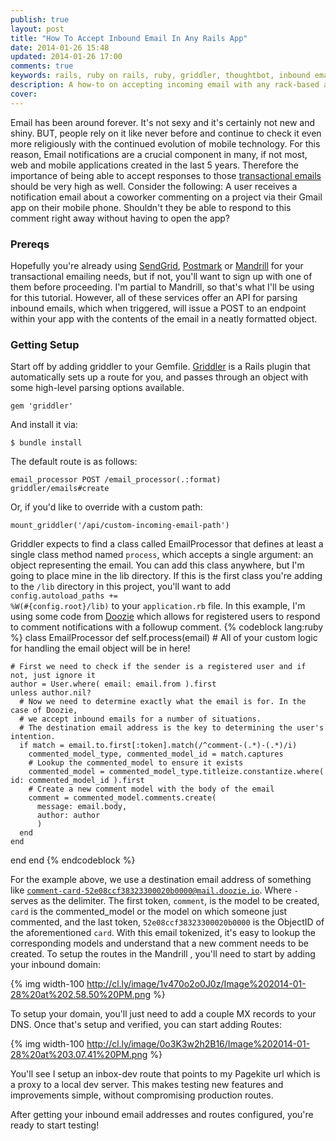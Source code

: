```yaml
---
publish: true
layout: post
title: "How To Accept Inbound Email In Any Rails App"
date: 2014-01-26 15:48
updated: 2014-01-26 17:00
comments: true
keywords: rails, ruby on rails, ruby, griddler, thoughtbot, inbound email, email parsing, mandrill
description: A how-to on accepting incoming email with any rack-based application using Thoughtbot's gem, Griddler, in conjunction with a service such as SendGrid or Mandrill.
cover: 
---
```


Email has been around forever. It's not sexy and it's certainly not new and shiny. BUT, people rely on it like never before and continue to check it even more religiously with the continued evolution of mobile technology. For this reason, Email notifications are a crucial component in many, if not most, web and mobile applications created in the last 5 years. Therefore the importance of being able to accept responses to those [transactional emails](http://blog.mailchimp.com/what-is-transactional-email/) should be very high as well. Consider the following: A user receives a notification email about a coworker commenting on a project via their Gmail app on their mobile phone. Shouldn't they be able to respond to this comment right away without having to open the app?

<!--more-->

### Prereqs

Hopefully you're already using [SendGrid](http://sendgrid.com/), [Postmark](https://postmarkapp.com/) or [Mandrill](http://mandrill.com/) for your transactional emailing needs, but if not, you'll want to sign up with one of them before proceeding. I'm partial to Mandrill, so that's what I'll be using for this tutorial. However, all of these services offer an API for parsing inbound emails, which when triggered, will issue a POST to an endpoint within your app with the contents of the email in a neatly formatted object. 

### Getting Setup

Start off by adding griddler to your Gemfile. [Griddler](https://github.com/thoughtbot/griddler) is a Rails plugin that automatically sets up a route for you, and passes through an object with some high-level parsing options available. 

    gem 'griddler'
    
And install it via:

    $ bundle install

The default route is as follows:

    email_processor POST /email_processor(.:format)   griddler/emails#create


Or, if you'd like to override with a custom path:

    mount_griddler('/api/custom-incoming-email-path')

Griddler expects to find a class called EmailProcessor that defines at least a single class method named <code>process</code>, which accepts a single argument: an object representing the email. You can add this class anywhere, but I'm going to place mine in the lib directory. If this is the first class you're adding to the <code>/lib</code> directory in this project, you'll want to add <code>config.autoload_paths += %W(#{config.root}/lib)</code> to your <code>application.rb</code> file.
In this example, I'm using some code from [Doozie](https://doozie.io) which allows for registered users to respond to comment notifications with a followup comment. 
{% codeblock lang:ruby %}
class EmailProcessor
  def self.process(email)
    # All of your custom logic for handling the email object will be in here!
    
    # First we need to check if the sender is a registered user and if not, just ignore it
    author = User.where( email: email.from ).first
    unless author.nil?
      # Now we need to determine exactly what the email is for. In the case of Doozie, 
      # we accept inbound emails for a number of situations.
      # The destination email address is the key to determining the user's intention.
      if match = email.to.first[:token].match(/^comment-(.*)-(.*)/i)
        commented_model_type, commented_model_id = match.captures
        # Lookup the commented_model to ensure it exists
        commented_model = commented_model_type.titleize.constantize.where( id: commented_model_id ).first
        # Create a new comment model with the body of the email
        comment = commented_model.comments.create(
          message: email.body,
          author: author
          )
      end
    end

  end
end
{% endcodeblock %}

For the example above, we use a destination email address of something like <code>comment-card-52e08ccf38323300020b0000@mail.doozie.io</code>. Where <code>-</code> serves as the delimiter. The first token, <code>comment</code>, is the model to be created, <code>card</code> is the commented_model or the model on which someone just commented, and the last token, <code>52e08ccf38323300020b0000</code> is the ObjectID of the aforementioned <code>card</code>. With this email tokenized, it's easy to lookup the corresponding models and understand that a new comment needs to be created. To setup the routes in the Mandrill , you'll need to start by adding your inbound domain:

{% img width-100 http://cl.ly/image/1v470o2o0J0z/Image%202014-01-28%20at%202.58.50%20PM.png %}

To setup your domain, you'll just need to add a couple MX records to your DNS. Once that's setup and verified, you can start adding Routes:

{% img width-100 http://cl.ly/image/0o3K3w2h2B16/Image%202014-01-28%20at%203.07.41%20PM.png %}

You'll see I setup an inbox-dev route that points to my Pagekite url which is a proxy to a local dev server. This makes testing new features and improvements simple, without compromising production routes. 

After getting your inbound email addresses and routes configured, you're ready to start testing!
    




